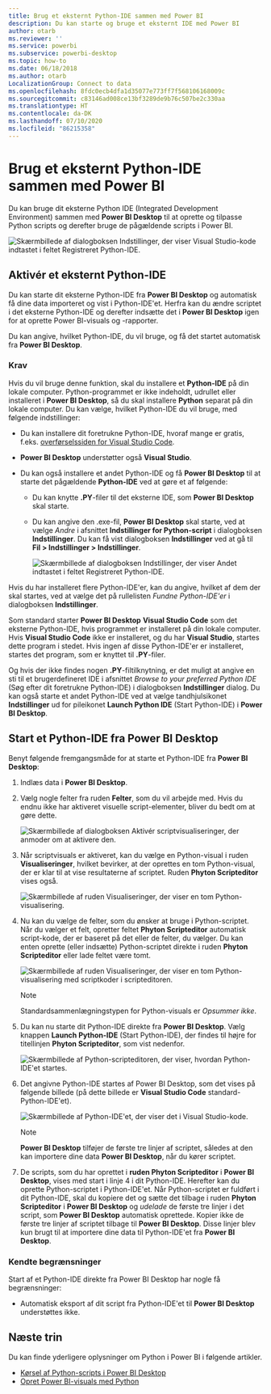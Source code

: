 ```yaml
---
title: Brug et eksternt Python-IDE sammen med Power BI
description: Du kan starte og bruge et eksternt IDE med Power BI
author: otarb
ms.reviewer: ''
ms.service: powerbi
ms.subservice: powerbi-desktop
ms.topic: how-to
ms.date: 06/18/2018
ms.author: otarb
LocalizationGroup: Connect to data
ms.openlocfilehash: 8fdc0ecb4dfa1d35077e773ff7f568106168009c
ms.sourcegitcommit: c83146ad008ce13bf3289de9b76c507be2c330aa
ms.translationtype: HT
ms.contentlocale: da-DK
ms.lasthandoff: 07/10/2020
ms.locfileid: "86215358"
---
```

# <a name="use-an-external-python-ide-with-power-bi"></a>Brug et eksternt Python-IDE sammen med Power BI
Du kan bruge dit eksterne Python IDE (Integrated Development Environment) sammen med **Power BI Desktop** til at oprette og tilpasse Python scripts og derefter bruge de pågældende scripts i Power BI.

![Skærmbillede af dialogboksen Indstillinger, der viser Visual Studio-kode indtastet i feltet Registreret Python-IDE.](media/desktop-python-ide/python-ide-1.png)

## <a name="enable-an-external-python-ide"></a>Aktivér et eksternt Python-IDE
Du kan starte dit eksterne Python-IDE fra **Power BI Desktop** og automatisk få dine data importeret og vist i Python-IDE'et. Herfra kan du ændre scriptet i det eksterne Python-IDE og derefter indsætte det i **Power BI Desktop** igen for at oprette Power BI-visuals og -rapporter.

Du kan angive, hvilket Python-IDE, du vil bruge, og få det startet automatisk fra **Power BI Desktop**.

### <a name="requirements"></a>Krav
Hvis du vil bruge denne funktion, skal du installere et **Python-IDE** på din lokale computer. Python-programmet er ikke indeholdt, udrullet eller installeret i **Power BI Desktop**, så du skal installere **Python** separat på din lokale computer. Du kan vælge, hvilket Python-IDE du vil bruge, med følgende indstillinger:

* Du kan installere dit foretrukne Python-IDE, hvoraf mange er gratis, f.eks. [overførselssiden for Visual Studio Code](https://code.visualstudio.com/download/).
* **Power BI Desktop** understøtter også **Visual Studio**.
* Du kan også installere et andet Python-IDE og få **Power BI Desktop** til at starte det pågældende **Python-IDE** ved at gøre et af følgende:
  
  * Du kan knytte **.PY**-filer til det eksterne IDE, som **Power BI Desktop** skal starte.
  * Du kan angive den .exe-fil, **Power BI Desktop** skal starte, ved at vælge *Andre* i afsnittet **Indstillinger for Python-script** i dialogboksen **Indstillinger**. Du kan få vist dialogboksen **Indstillinger** ved at gå til **Fil > Indstillinger > Indstillinger**.
    
    ![Skærmbillede af dialogboksen Indstillinger, der viser Andet indtastet i feltet Registreret Python-IDE.](media/desktop-python-ide/python-ide-2.png)

Hvis du har installeret flere Python-IDE'er, kan du angive, hvilket af dem der skal startes, ved at vælge det på rullelisten *Fundne Python-IDE'er* i dialogboksen **Indstillinger**.

Som standard starter **Power BI Desktop** **Visual Studio Code** som det eksterne Python-IDE, hvis programmet er installeret på din lokale computer. Hvis **Visual Studio Code** ikke er installeret, og du har **Visual Studio**, startes dette program i stedet. Hvis ingen af disse Python-IDE'er er installeret, startes det program, som er knyttet til **.PY**-filer.

Og hvis der ikke findes nogen **.PY**-filtilknytning, er det muligt at angive en sti til et brugerdefineret IDE i afsnittet *Browse to your preferred Python IDE* (Søg efter dit foretrukne Python-IDE) i dialogboksen **Indstillinger** dialog. Du kan også starte et andet Python-IDE ved at vælge tandhjulsikonet **Indstillinger** ud for pileikonet **Launch Python IDE** (Start Python-IDE) i **Power BI Desktop**.

## <a name="launch-a-python-ide-from-power-bi-desktop"></a>Start et Python-IDE fra Power BI Desktop
Benyt følgende fremgangsmåde for at starte et Python-IDE fra **Power BI Desktop**:

1. Indlæs data i **Power BI Desktop**.
2. Vælg nogle felter fra ruden **Felter**, som du vil arbejde med. Hvis du endnu ikke har aktiveret visuelle script-elementer, bliver du bedt om at gøre dette.
   
   ![Skærmbillede af dialogboksen Aktivér scriptvisualiseringer, der anmoder om at aktivere den.](media/desktop-python-ide/python-ide-3.png)
3. Når scriptvisuals er aktiveret, kan du vælge en Python-visual i ruden **Visualiseringer**, hvilket bevirker, at der oprettes en tom Python-visual, der er klar til at vise resultaterne af scriptet. Ruden **Phyton Scripteditor** vises også.
   
   ![Skærmbillede af ruden Visualiseringer, der viser en tom Python-visualisering.](media/desktop-python-ide/python-ide-4.png)
4. Nu kan du vælge de felter, som du ønsker at bruge i Python-scriptet. Når du vælger et felt, opretter feltet **Phyton Scripteditor** automatisk script-kode, der er baseret på det eller de felter, du vælger. Du kan enten oprette (eller indsætte) Python-scriptet direkte i ruden **Phyton Scripteditor** eller lade feltet være tomt.
   
   ![Skærmbillede af ruden Visualiseringer, der viser en tom Python-visualisering med scriptkoder i scripteditoren.](media/desktop-python-ide/python-ide-5.png)
   
   > [!NOTE]
   > Standardsammenlægningstypen for Python-visuals er *Opsummer ikke*.
   > 
   > 
5. Du kan nu starte dit Python-IDE direkte fra **Power BI Desktop**. Vælg knappen **Launch Python-IDE** (Start Python-IDE), der findes til højre for titellinjen **Phyton Scripteditor**, som vist nedenfor.
   
   ![Skærmbillede af Python-scripteditoren, der viser, hvordan Python-IDE'et startes.](media/desktop-python-ide/python-ide-6.png)
6. Det angivne Python-IDE startes af Power BI Desktop, som det vises på følgende billede (på dette billede er **Visual Studio Code** standard-Python-IDE'et).
   
   ![Skærmbillede af Python-IDE'et, der viser det i Visual Studio-kode.](media/desktop-python-ide/python-ide-7.png)
   
   > [!NOTE]
   > **Power BI Desktop** tilføjer de første tre linjer af scriptet, således at den kan importere dine data **Power BI Desktop**, når du kører scriptet.
   > 
   > 
7. De scripts, som du har oprettet i **ruden Phyton Scripteditor** i **Power BI Desktop**, vises med start i linje 4 i dit Python-IDE. Herefter kan du oprette Python-scriptet i Python-IDE'et. Når Python-scriptet er fuldført i dit Python-IDE, skal du kopiere det og sætte det tilbage i ruden **Phyton Scripteditor** i **Power BI Desktop** og *udelade* de første tre linjer i det script, som **Power BI Desktop** automatisk oprettede. Kopier ikke de første tre linjer af scriptet tilbage til **Power BI Desktop**. Disse linjer blev kun brugt til at importere dine data til Python-IDE'et fra **Power BI Desktop**.

### <a name="known-limitations"></a>Kendte begrænsninger
Start af et Python-IDE direkte fra Power BI Desktop har nogle få begrænsninger:

* Automatisk eksport af dit script fra Python-IDE'et til **Power BI Desktop** understøttes ikke.

## <a name="next-steps"></a>Næste trin
Du kan finde yderligere oplysninger om Python i Power BI i følgende artikler.

* [Kørsel af Python-scripts i Power BI Desktop](desktop-python-scripts.md)
* [Opret Power BI-visuals med Python](desktop-python-visuals.md)

